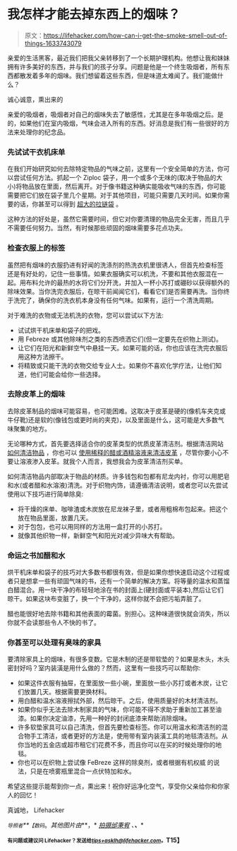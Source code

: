 # 我怎样才能去掉东西上的烟味？

> 原文：<https://lifehacker.com/how-can-i-get-the-smoke-smell-out-of-things-1633743079>

亲爱的生活黑客，最近我们把我父亲转移到了一个长期护理机构。他想让我和妹妹拥有许多美好的东西，并与我们的孩子分享。问题是他是一个终生吸烟者，所有东西都散发着多年的烟味。我们想留着这些东西，但是味道太难闻了。我们能做什么？



诚心诚意，熏出来的

亲爱的吸烟者，吸烟者对自己的烟味失去了敏感性，尤其是在多年吸烟之后。是的，如果他们在室内吸烟，气味会进入所有的东西。好消息是我们有一些很好的方法来处理你的纪念品。

### 先试试干衣机床单

在我们开始研究如何去除特定物品的气味之前，这里有一个安全简单的方法，你可以尝试任何方法。抓起一个 Ziploc 袋子，用一个或多个无味的(取决于物品的大小)将物品放在里面，然后离开。对于像书籍这种确实能吸收气味的东西，你可能需要把它们放在袋子里几个星期。对于其他项目，可能只需要几天时间。如果你需要的话，你甚至可以得到 [超大的拉链袋](https://www.amazon.com/dp/B003U6A3EY?asc_campaign=InlineText&asc_refurl=https://lifehacker.com/how-can-i-get-the-smoke-smell-out-of-things-1633743079&asc_source=&linkCode=ogi&psc=1&smid=ATVPDKIKX0DER&tag=kinjalifehackerlink-20&th=1) 。

这种方法的好处是，虽然它需要时间，但它对你要清理的物品完全无害，而且几乎不需要任何努力。当然，有时候那些顽固的烟味需要多花点功夫。

### 检查衣服上的标签

虽然把有烟味的衣服扔进有好闻的洗涤剂的热洗衣机里很诱人，但首先检查标签 还是有好处的，记住一些事情。如果衣服确实可以机洗，不要和其他衣服混在一起。用布料允许的最热的水将它们分开洗，并加入一杯小苏打或硼砂以获得额外的除味效果。当你洗完衣服后，在晾干前闻闻它们，看看它们是否需要再洗。当你终于洗完了，确保你的洗衣机本身没有任何气味。如果有，运行一个清洗周期。

对于难洗的衣物或无法机洗的衣物，您可以尝试以下方法:

*   试试烘干机床单和袋子的把戏。
*   用 Febreze 或其他除味剂之类的东西喷洒它们(但一定要先在织物上测试)。
*   让它们在阳光和新鲜空气中悬挂一天。如果可能的话，你也应该在洗完衣服后用这种方法擦干。
*   将精致或只能干洗的衣物交给专业人士。如果你不喜欢化学疗法，让他们知道，他们可能会给你一些选择。

### 去除皮革上的烟味

去除皮革制品的烟味可能容易，也可能困难。这取决于皮革是硬的(像机车夹克或牛仔靴)还是软的(像钱包或更时尚的夹克)，以及里面是什么，这可能是大多数气味聚集的地方。

无论哪种方式，首先要选择适合你的皮革类型的优质皮革清洁剂。根据清洁网站 [如何清洁物品](http://www.howtocleanstuff.net/) ，你也可以 [使用稀释的醋或酒精溶液来清洁皮革](http://www.howtocleanstuff.net/how-to-remove-cigarette-smell-from-leather/) ，尽管你要小心不要让溶液渗入皮革。就我个人而言，我想我会为皮革清洁剂买单。

如何清洁物品内部取决于物品的材质。许多钱包和包都有尼龙内衬，你可以用肥皂和水(或者醋和水溶液)清洗。对于织物内饰，请遵循清洁说明，或者您可以先尝试使用以下技巧进行简单除臭:

*   将干燥的床单、咖啡渣或木炭放在尼龙袜子里，或者用粗棉布包起来。把这个放在物品里面，放置几天。
*   对于包包，也可以用同样的方法用一盒打开的小苏打。
*   就像其他织物一样，新鲜空气和阳光对减少异味大有帮助。

### 命运之书加醋和水

烘干机床单和袋子的技巧对大多数书都很有效，但是如果你想快速启动这个过程或者只是想拿一些有顽固气味的书，还有一个简单的解决方案。将等量的温水和蒸馏白醋混合。用一块干净的布轻轻地涂在书的封面上(硬封面或平装本),然后让它们晾干。如果这块布变脏了，换一个干净的，这样你就不会把污垢弄脏了。

醋也能很好地去除书籍和其他表面的霉菌。别担心。这种味道很快就会消失，所以你就不会读那些令人不快的书了。

### 你甚至可以处理有臭味的家具

要清除家具上的烟味，有很多变数。它是木制的还是带软垫的？如果是木头，木头密封好吗？室内装潢是用什么做的？然而，这里有一些技巧可以帮助你:

*   如果这件衣服有抽屉，在里面放一些小碗，里面放一些小苏打或者木炭，让它们放置几天。根据需要更换材料。
*   用白醋和温水溶液擦拭外部，然后晾干。之后，使用质量好的木材清洁剂。
*   如果你似乎无法去除木制家具的气味，你可能不得不求助于重新加工甚至油漆。如果你决定油漆，先用一种好的封闭底漆来帮助消除烟味。
*   许多软垫家具可以自己清洗，但首先要检查标签。你可以用温水和清洁剂的混合物手工清洁，或者更好的方法是，使用带有室内装潢工具的地毯清洁剂。从你当地的五金店或超市租它们花费不多，而且你可以在买的时候处理你的地毯。
*   你也可以在织物上尝试像 FeBreze 这样的除臭剂，或者根据有机权威 的说法，只是在喷雾瓶里混合一点伏特加和水。

希望这些提示能帮到你一点，熏出来！祝你好运净化空气，享受你父亲给你和你家人的回忆！

真诚地，
Lifehacker

*<small>导照者</small>**<small>【数码</small>*。*其他图片由*[](https://secure.flickr.com/photos/84335369@N00/7048267849)**，* [*拍摄邰秉宥*](https://secure.flickr.com/photos/wmjas/139755438) *、****、****

**<small>有问题或建议问 Lifehacker？发送给</small>*[*<small>tips+asklh@lifehacker.com</small>*](mailto:tips+asklh@lifehacker.com)*<small>。</small>T15】**